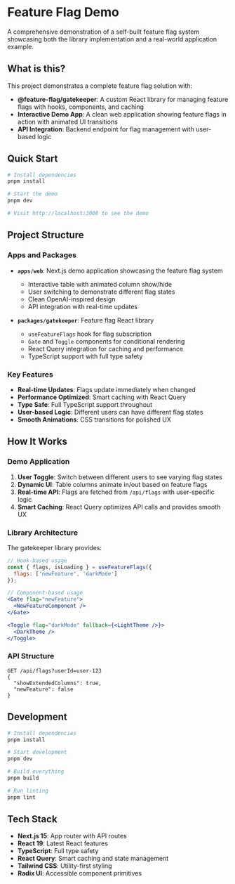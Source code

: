 # Feature Flag Demo

A comprehensive demonstration of a self-built feature flag system showcasing both the library implementation and a real-world application example.

## What is this?

This project demonstrates a complete feature flag solution with:

- **@feature-flag/gatekeeper**: A custom React library for managing feature flags with hooks, components, and caching
- **Interactive Demo App**: A clean web application showing feature flags in action with animated UI transitions
- **API Integration**: Backend endpoint for flag management with user-based logic

## Quick Start

```sh
# Install dependencies
pnpm install

# Start the demo
pnpm dev

# Visit http://localhost:3000 to see the demo
```

## Project Structure

### Apps and Packages

- **`apps/web`**: Next.js demo application showcasing the feature flag system
  - Interactive table with animated column show/hide
  - User switching to demonstrate different flag states
  - Clean OpenAI-inspired design
  - API integration with real-time updates

- **`packages/gatekeeper`**: Feature flag React library
  - `useFeatureFlags` hook for flag subscription
  - `Gate` and `Toggle` components for conditional rendering
  - React Query integration for caching and performance
  - TypeScript support with full type safety

### Key Features

- **Real-time Updates**: Flags update immediately when changed
- **Performance Optimized**: Smart caching with React Query
- **Type Safe**: Full TypeScript support throughout
- **User-based Logic**: Different users can have different flag states
- **Smooth Animations**: CSS transitions for polished UX

## How It Works

### Demo Application

1. **User Toggle**: Switch between different users to see varying flag states
2. **Dynamic UI**: Table columns animate in/out based on feature flags
3. **Real-time API**: Flags are fetched from `/api/flags` with user-specific logic
4. **Smart Caching**: React Query optimizes API calls and provides smooth UX

### Library Architecture

The gatekeeper library provides:

```jsx
// Hook-based usage
const { flags, isLoading } = useFeatureFlags({ 
  flags: ['newFeature', 'darkMode'] 
});

// Component-based usage
<Gate flag="newFeature">
  <NewFeatureComponent />
</Gate>

<Toggle flag="darkMode" fallback={<LightTheme />}>
  <DarkTheme />
</Toggle>
```

### API Structure

```
GET /api/flags?userId=user-123
{
  "showExtendedColumns": true,
  "newFeature": false
}
```

## Development

```sh
# Install dependencies
pnpm install

# Start development
pnpm dev

# Build everything
pnpm build

# Run linting
pnpm lint
```

## Tech Stack

- **Next.js 15**: App router with API routes
- **React 19**: Latest React features
- **TypeScript**: Full type safety
- **React Query**: Smart caching and state management
- **Tailwind CSS**: Utility-first styling
- **Radix UI**: Accessible component primitives
